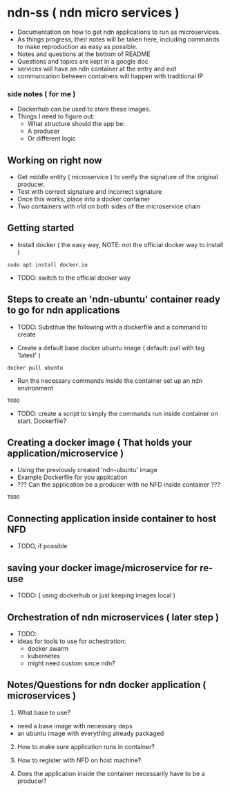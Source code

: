 # ndn-ss ( ndn micro services )

- Documentation on how to get ndn applications to run as microservices.
- As things progress, their notes will be taken here, including commands
to make reproduction as easy as possible.
- Notes and questions at the bottom of README
- Questions and topics are kept in a google doc
- services will have an ndn container at the entry and exit
- communcation between containers will happen with traditional IP


### side notes ( for me )

- Dockerhub can be used to store these images.
- Things I need to figure out:
	- What structure should the app be:
	- A producer
	- Or different logic


## Working on right now

- Get middle entity ( microservice ) to verify the signature of the original 
producer.
- Test with correct signature and incorrect signature
- Once this works, place into a docker container
- Two containers with nfd on both sides of the microservice chain


## Getting started

- Install docker ( the easy way, NOTE: not the official docker way to install )
```
sudo apt install docker.io
```
- TODO: switch to the official docker way


## Steps to create an 'ndn-ubuntu' container ready to go for ndn applications

- TODO: Substitue the following with a dockerfile and a command to create

- Create a default base docker ubuntu image ( default: pull with tag 'latest' )
```
docker pull ubuntu
```

- Run the necessary commands inside the container set up an ndn environment
```
TODO
```

- TODO: create a script to simply the commands run inside container on start.
Dockerfile?


## Creating a docker image ( That holds your application/microservice )
- Using the previously created 'ndn-ubuntu' image
- Example Dockerfile for you application
- ??? Can the application be a producer with no NFD inside container ???
```
TODO
```

## Connecting application inside container to host NFD
- TODO, if possible


## saving your docker image/microservice for re-use
- TODO: ( using dockerhub or just keeping images local )

## Orchestration of ndn microservices ( later step )
- TODO:
- ideas for tools to use for ochestration: 
	* docker swarm
	* kubernetes
	* might need custom since ndn?


## Notes/Questions for ndn docker application ( microservices )

1. What base to use?
* need a base image with necessary deps
* an ubuntu image with everything already packaged

2. How to make sure application runs in container?

3. How to register with NFD on host machine?

4. Does the application inside the container necessarily have to be a producer?
